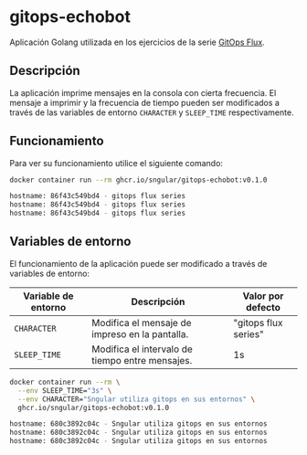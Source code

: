 # gitops-echobot

Aplicación Golang utilizada en los ejercicios de la serie [GitOps Flux](https://github.com/Sngular/gitops-flux-series).

## Descripción

La aplicación imprime mensajes en la consola con cierta frecuencia. El mensaje a imprimir y la frecuencia de tiempo pueden ser modificados a través de las variables de entorno `CHARACTER` y `SLEEP_TIME` respectivamente.

## Funcionamiento

Para ver su funcionamiento utilice el siguiente comando:

```bash
docker container run --rm ghcr.io/sngular/gitops-echobot:v0.1.0

hostname: 86f43c549bd4 - gitops flux series
hostname: 86f43c549bd4 - gitops flux series
hostname: 86f43c549bd4 - gitops flux series
```

## Variables de entorno

El funcionamiento de la aplicación puede ser modificado a través de variables de entorno:

| Variable de entorno | Descripción                                     | Valor por defecto     |
|---------------------|-------------------------------------------------|-----------------------|
| `CHARACTER`         | Modifica el mensaje de impreso en la pantalla.  | "gitops flux series" |
| `SLEEP_TIME`        | Modifica el intervalo de tiempo entre mensajes. | 1s                    |

```bash
docker container run --rm \
  --env SLEEP_TIME="3s" \
  --env CHARACTER="Sngular utiliza gitops en sus entornos" \
  ghcr.io/sngular/gitops-echobot:v0.1.0

hostname: 680c3892c04c - Sngular utiliza gitops en sus entornos
hostname: 680c3892c04c - Sngular utiliza gitops en sus entornos
hostname: 680c3892c04c - Sngular utiliza gitops en sus entornos
```
